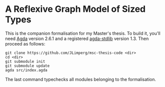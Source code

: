 # A Reflexive Graph Model of Sized Types

This is the companion formalisation for my Master's thesis. To build it, you'll
need [Agda](https://agda.readthedocs.io/en/v2.6.1/) version 2.6.1 and a
registered [agda-stdlib](https://github.com/agda/agda-stdlib) version 1.3. Then
proceed as follows:

```
git clone https://github.com/JLimperg/msc-thesis-code <dir>
cd <dir>
git submodule init
git submodule update
agda src/index.agda
```

The last command typechecks all modules belonging to the formalisation.

